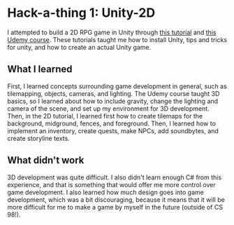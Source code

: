 # Hack-a-thing 1: Unity-2D

I attempted to build a 2D RPG game in Unity through [this tutorial](https://learn.unity.com/project/creator-kit-rpg?uv=2020.3) and [this Udemy course](https://www.udemy.com/course/learn-unity3d/learn/lecture/27600026#content). These tutorials taught me how to install Unity, tips and tricks for unity, and how to create an actual Unity game. 

## What I learned
First, I learned concepts surrounding game development in general, such as tilemapping, objects, cameras, and lighting. The Udemy course taught 3D basics, so I learned about how to include gravity, change the lighting and camera of the scene, and set up my environment for 3D development. Then, in the 2D tutorial, I learned first how to create tilemaps for the background, midground, fences, and foreground. Then, I learned how to implement an inventory, create quests, make NPCs, add soundbytes, and create storyline texts. 

## What didn't work
3D development was quite difficult. I also didn't learn enough C# from this experience, and that is something that would offer me more control over game development. I also learned how much design goes into game development, which was a bit discouraging, because it means that it will be more difficult for me to make a game by myself in the future (outside of CS 98!). 

